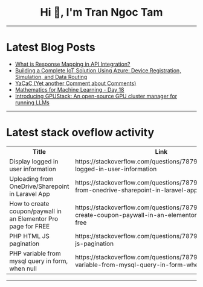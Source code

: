 <h1 align="center">Hi 👋, I'm Tran Ngoc Tam</h1>

---

# Latest Blog Posts 
<!-- BLOG-POST-LIST:START -->
- [What is Response Mapping in API Integration?](https://dev.to/apidna/what-is-response-mapping-in-api-integration-57o)
- [Building a Complete IoT Solution Using Azure: Device Registration, Simulation, and Data Routing](https://dev.to/florence_8042063da11e29d1/building-a-complete-iot-solution-using-azure-device-registration-simulation-and-data-routing-58lc)
- [YaCaC &lpar;Yet another Comment about Comments&rpar;](https://dev.to/pinotattari/yacac-yet-another-comment-about-comments-42jm)
- [Mathematics for Machine Learning - Day 18](https://dev.to/pourlehommes/mathematics-for-machine-learning-day-18-6ai)
- [Introducing GPUStack: An open-source GPU cluster manager for running LLMs](https://dev.to/seal-software/introducing-gpustack-an-open-source-gpu-cluster-manager-for-running-llms-2kol)
<!-- BLOG-POST-LIST:END -->

---

# Latest stack oveflow activity
<table>
  <tr><th>Title</th><th>Link</th></tr>
  <!-- STACKOVERFLOW:START --><tr><td>Display logged in user information</td><td>https://stackoverflow.com/questions/78798904/display-logged-in-user-information</td></tr><tr><td>Uploading from OneDrive/Sharepoint in Laravel App</td><td>https://stackoverflow.com/questions/78798867/uploading-from-onedrive-sharepoint-in-laravel-app</td></tr><tr><td>How to create coupon/paywall in an Elementor Pro page for FREE</td><td>https://stackoverflow.com/questions/78798858/how-to-create-coupon-paywall-in-an-elementor-pro-page-for-free</td></tr><tr><td>PHP HTML JS pagination</td><td>https://stackoverflow.com/questions/78798856/php-html-js-pagination</td></tr><tr><td>PHP variable from mysql query in form, when null</td><td>https://stackoverflow.com/questions/78798812/php-variable-from-mysql-query-in-form-when-null</td></tr><!-- STACKOVERFLOW:END -->
</table>

---


